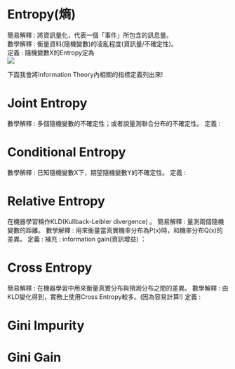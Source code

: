 # Entropy(熵)  
簡易解釋 : 將資訊量化，代表一個「事件」所包含的訊息量。  
數學解釋 : 衡量資料(隨機變數)的凌亂程度(資訊量/不確定性)。  
定義 : 隨機變數X的Entropy定為  
<img src="https://latex.codecogs.com/gif.image?\dpi{110}H(X)=E(I(X))=E(-ln(P(X)))=\sum_{i}^{}-P(x_i)ln(P(x_i))"/>  
  
下面我會將Information Theory內相關的指標定義列出來!  
  
# Joint Entropy  
數學解釋 : 多個隨機變數的不確定性；或者說量測聯合分布的不確定性。
定義 :
  
# Conditional Entropy  
數學解釋 : 已知隨機變數X下，期望隨機變數Y的不確定性。
定義 :
  
# Relative Entropy  
在機器學習稱作KLD(Kullback-Leibler divergence) 。
簡易解釋 : 量測兩個隨機變數的距離。
數學解釋 : 用來衡量當真實機率分布為P(x)時，和機率分布Q(x)的差異。
定義 :
補充 : information gain(資訊增益) ：  
  
# Cross Entropy  
簡易解釋 : 在機器學習中用來衡量真實分布與預測分布之間的差異。
數學解釋 : 由KLD變化得到，實務上使用Cross Entropy較多。(因為容易計算!)
定義 :
  
# Gini Impurity  


# Gini Gain  
